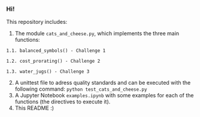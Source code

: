 ### Hi!
This repository includes:
  1. The module `cats_and_cheese.py`, which implements the three main functions:
  
    1.1. balanced_symbols() - Challenge 1
    
    1.2. cost_prorating() - Challenge 2
    
    1.3. water_jugs() - Challenge 3
    
  2. A unittest file to adress quality standards and can be executed with the following command:
       `python test_cats_and_cheese.py`
  3. A Jupyter Notebook `examples.ipynb` with some examples for each of the functions (the directives to execute it).
  4. This README :)
